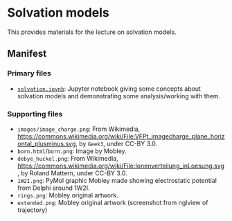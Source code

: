 # Solvation models

This provides materials for the lecture on solvation models.

## Manifest
### Primary files
- [`solvation.ipynb`](solvation.ipynb): Jupyter notebook giving some concepts about solvation models and demonstrating some analysis/working with them.

### Supporting files
- `images/image_charge.png`: From Wikimedia, https://commons.wikimedia.org/wiki/File:VFPt_imagecharge_plane_horizontal_plusminus.svg, by `Geek3`, under CC-BY 3.0.
- `born.html`/`born.png`: Image by Mobley.
- `debye_huckel.png`: From Wikimedia, https://commons.wikimedia.org/wiki/File:Ionenverteilung_inLoesung.svg, by Roland Mattern, under CC-BY 3.0.
- `1W2I.png`: PyMol graphic Mobley made showing electrostatic potential from Delphi around 1W2I.
- `rings.png`: Mobley original artwork.
- `extended.png`: Mobley original artwork (screenshot from nglview of trajectory)
